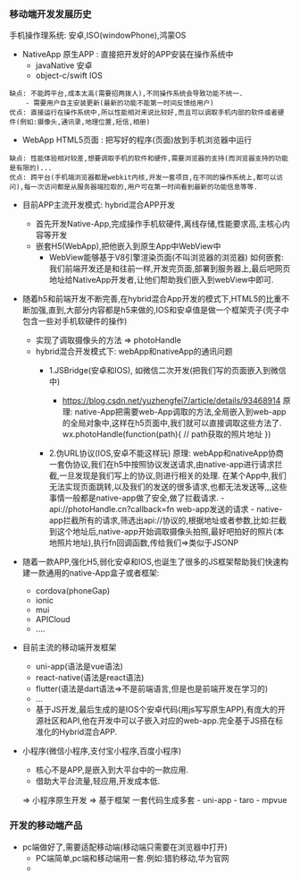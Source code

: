 ### 移动端开发发展历史
手机操作理系统: 安卓,ISO(windowPhone),鸿蒙OS

- NativeApp 原生APP : 直接把开发好的APP安装在操作系统中
    - javaNative     安卓
    - object-c/swift IOS 
```
缺点: 不能跨平台,成本太高(需要招两拨人),不同操作系统会导致功能不统一.
    - 需要用户自主安装更新(最新的功能不能第一时间反馈给用户)
优点: 直接运行在操作系统中,所以性能相对来说比较好,而且可以调取手机内部的软件或者硬件(例如:摄像头,通讯录,地理位置,短信,相册)
```
      
- WebApp HTML5页面 : 把写好的程序(页面)放到手机浏览器中运行
```
缺点: 性能体验相对较差,想要调取手机的软件和硬件,需要浏览器的支持(而浏览器支持的功能是有限的)...
优点: 跨平台(手机端浏览器都是webkit内核,开发一套项目,在不同的操作系统上,都可以访问),每一次访问都是从服务器端拉取的,用户可在第一时间看到最新的功能信息等等.
```

- 目前APP主流开发模式: hybrid混合APP开发
    - 首先开发Native-App,完成操作手机软硬件,离线存储,性能要求高,主核心内容等开发
    - 嵌套H5(WebApp),把他嵌入到原生App中WebView中
        - WebView能够基于V8引擎渲染页面(不叫浏览器的浏览器)
            如何嵌套: 我们前端开发还是和往前一样,开发完页面,部署到服务器上,最后吧网页地址给NativeApp开发者,让他们帮助我们嵌入到webView中即可.

- 随着h5和前端开发不断完善,在hybrid混合App开发的模式下,HTML5的比重不断加强,直到,大部分内容都是h5来做的,IOS和安卓值是做一个框架壳子(壳子中包含一些对手机软硬件的操作)
    - 实现了调取摄像头的方法 => photoHandle
    - hybrid混合开发模式下: webApp和nativeApp的通讯问题
        - 1.JSBridge(安卓和IOS), 如微信二次开发(把我们写的页面嵌入到微信中)
            - https://blog.csdn.net/yuzhengfei7/article/details/93468914
            原理: native-App把需要web-App调取的方法,全局嵌入到web-app的全局对象中,这样在h5页面中,我们就可以直接调取这些方法了.
                wx.photoHandle(function(path){
                    // path获取的照片地址
                })
        
        - 2.伪URL协议(IOS,安卓不能这样玩)
            原理: webApp和nativeApp协商一套伪协议,我们在h5中按照协议发送请求,由native-app进行请求拦截,一旦发现是我们写上的协议,则进行相关的处理.
                在某个App中,我们无法实现页面跳转,以及我们的发送的很多请求,也都无法发送等,,,这些事情一般都是native-app做了安全,做了拦截请求.
                    - api://photoHandle.cn?callback=fn  web-app发送的请求
                    - native-app拦截所有的请求,筛选出api://协议的,根据地址或者参数,比如:拦截到这个地址后,native-app开始调取摄像头拍照,最好吧拍好的照片(本地照片地址),执行fn回调函数,传给我们=>类似于JSONP
                    
- 随着一款APP,强化H5,弱化安卓和IOS,也诞生了很多的JS框架帮助我们快速构建一款通用的native-App盒子或者框架:
  - cordova(phoneGap)
  - ionic
  - mui
  - APICloud
  - ....
          
                    
- 目前主流的移动端开发框架
    + uni-app(语法是vue语法)
    + react-native(语法是react语法)
    + flutter(语法是dart语法=>不是前端语言,但是也是前端开发在学习的)
    + ...
    + 基于JS开发,最后生成的是IOS个安卓代码(用js写写原生APP),有庞大的开源社区和API,他在开发中可以子嵌入对应的web-app.完全基于JS搭在标准化的Hybrid混合APP.
                    
- 小程序(微信小程序,支付宝小程序,百度小程序)
    - 核心不是APP,是嵌入到大平台中的一款应用.
    - 借助大平台流量,轻应用,开发成本低.
    
    => 小程序原生开发
    => 基于框架
        一套代码生成多套
            - uni-app
            - taro
            - mpvue
            
            
### 开发的移动端产品
- pc端做好了,需要适配移动端(移动端只需要在浏览器中打开)
    + PC端简单,pc端和移动端用一套.例如:猎豹移动,华为官网
    + 